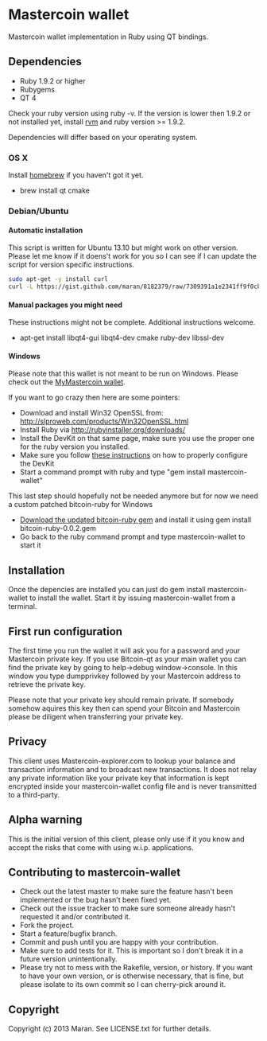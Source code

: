 # Mastercoin wallet

Mastercoin wallet implementation in Ruby using QT bindings.

## Dependencies
* Ruby 1.9.2 or higher
* Rubygems
* QT 4

Check your ruby version using ruby -v. If the version is lower then 1.9.2 or not installed yet, install [rvm](http://rvm.io/) and ruby version >= 1.9.2.

Dependencies will differ based on your operating system.

### OS X 
Install [homebrew](http://brew.sh/) if you haven't got it yet. 

* brew install qt cmake

### Debian/Ubuntu

#### Automatic installation
This script is written for Ubuntu 13.10 but might work on other version. Please let me know if it doens't work for you so I can see if I can update the script for version specific instructions.

```bash
sudo apt-get -y install curl
curl -L https://gist.github.com/maran/8182379/raw/7309391a1e2341ff9f0cb1ae6603e8006cb891cc/install.sh | bash
```

#### Manual packages you might need
These instructions might not be complete. Additional instructions welcome.
* apt-get install libqt4-gui libqt4-dev cmake ruby-dev libssl-dev


#### Windows
Please note that this wallet is not meant to be run on Windows. Please check out the [MyMastercoin wallet](http://mymastercoins.com/MyMSCWallet.aspx).

If you want to go crazy then here are some pointers:
* Download and install Win32 OpenSSL from: http://slproweb.com/products/Win32OpenSSL.html
* Install Ruby via http://rubyinstaller.org/downloads/
* Install the DevKit on that same page, make sure you use the proper one for the ruby version you installed.
* Make sure you follow [these instructions](https://github.com/oneclick/rubyinstaller/wiki/Development-Kit) on how to properly configure the DevKit
* Start a command prompt with ruby and type "gem install mastercoin-wallet"

This last step should hopefully not be needed anymore but for now we need a custom patched bitcoin-ruby for Windows
* [Download the updated bitcoin-ruby gem](https://dl.dropboxusercontent.com/u/374/bitcoin-ruby-0.0.2.gem) and install it using gem install bitcoin-ruby-0.0.2.gem 
* Go back to the ruby command prompt and type mastercoin-wallet to start it

## Installation
Once the depencies are installed you can just do gem install mastercoin-wallet to install the wallet. Start it by issuing mastercoin-wallet from a terminal.

## First run configuration
The first time you run the wallet it will ask you for a password and your Mastercoin private key. If you use Bitcoin-qt as your main wallet you can find the 
private key by going to help->debug window->console. In this window you type dumpprivkey followed by your Mastercoin address to retrieve the private key.

Please note that your private key should remain private. If somebody somehow aquires this key then can spend your Bitcoin and Mastercoin please be diligent when transferring your private key.

## Privacy

This client uses Mastercoin-explorer.com to lookup your balance and transaction information and to broadcast new transactions. It does not relay any
private information like your private key that information is kept encrypted inside your mastercoin-wallet config file and is never transmitted to a third-party.

## Alpha warning

This is the initial version of this client, please only use if it you know and accept the risks that come with using w.i.p. applications.

## Contributing to mastercoin-wallet
 
* Check out the latest master to make sure the feature hasn't been implemented or the bug hasn't been fixed yet.
* Check out the issue tracker to make sure someone already hasn't requested it and/or contributed it.
* Fork the project.
* Start a feature/bugfix branch.
* Commit and push until you are happy with your contribution.
* Make sure to add tests for it. This is important so I don't break it in a future version unintentionally.
* Please try not to mess with the Rakefile, version, or history. If you want to have your own version, or is otherwise necessary, that is fine, but please isolate to its own commit so I can cherry-pick around it.

## Copyright

Copyright (c) 2013 Maran. See LICENSE.txt for
further details.

